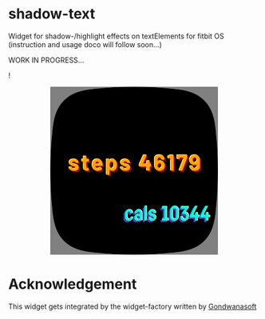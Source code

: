 # shadow-text
Widget for shadow-/highlight effects on textElements for fitbit OS\
(instruction and usage doco will follow soon...)

WORK IN PROGRESS...

!<div align="center">![image](image2.png)</div>


# Acknowledgement
This widget gets integrated by the widget-factory written by [Gondwanasoft](https://github.com/gondwanasoft/fitbit-simple-widget)
